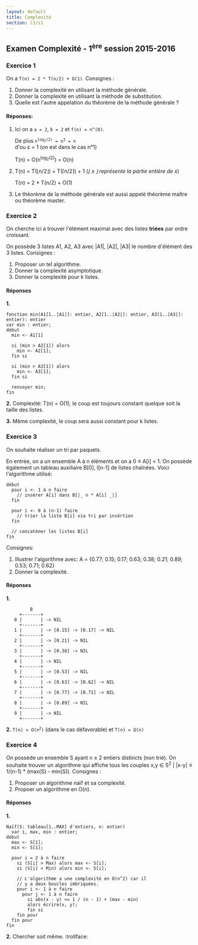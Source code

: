 ```yaml
---
layout: default
title: Complexité
section: l3/s1
---
```


## Examen Complexité - 1<sup>ère</sup> session 2015-2016

### Exercice 1

On a `T(n) = 2 * T(n/2) + O(1)`. Consignes :

1. Donner la complexité en utilisant la méthode générale.
2. Donner la complexité en utilisant la méthode de substitution.
3. Quelle est l'autre appelation du théorème de la méthode générale ?

#### Réponses:

1. Ici on a `a = 2`, `b = 2` et `f(n) = n^(0)`.

    De plus <code>n<sup>log<sub>2</sub>(2)</sup> = n<sup>1</sup> = n </code> d'ou ε = 1 (on est dans le cas n°1)

    T(n) = O(n<sup>log<sub>2</sub>(2)</sup>) = O(n)

2. T(n) = T(&lfloor;n/2&rfloor;) + T(&lceil;n/2&rceil;) + 1 (*&lfloor; x &rfloor; représente la partie entière de x*)

    T(n) = 2 * T(n/2) + O(1)

3. Le théorème de la méthode générale est aussi appelé théorème maître ou théorème master.



### Exercice 2

On cherche ici à trouver l'élément maximal avec des listes **triées** par ordre croissant.

On possède 3 listes A1, A2, A3 avec |A1|, |A2|, |A3| le nombre d'élément des 3 listes. Consignes :

1. Proposer un tel algorithme.
2. Donner la complexité asymptotique.
3. Donner la complexité pour k listes.

#### Réponses

**1.**

~~~pseudo
fonction min(A1[1..|A1|]: entier, A2[1..|A2|]: entier, A3[1..|A3|]: entier): entier
var min : entier;
début
  min <- A1[1]

  si (min > A2[1]) alors
    min <- A2[1];
  fin si

  si (min > A3[1]) alors
    min <- A3[1];
  fin si

  renvoyer min;
fin
~~~

**2.** Complexité: T(n) = O(1), le coup est toujours constant quelque soit la taille des listes.

**3.** Même complexité, le coup sera aussi constant pour k listes.

### Exercice 3


On souhaite réaliser un tri par paquets.

En entrée, on a un ensemble A à n éléments et on a 0 ≤ A[i] < 1. On possède également un tableau auxiliaire B[0], l[n-1] de listes chaînées. Voici l'algorithme utilisé:


~~~pseudo
début
  pour i <- 1 à n faire
    // insérer A[i] dans B[|_ n * A[i] _|]
  fin

  pour i <- 0 à (n-1) faire
    // trier la liste B[i] via tri par insértion
  fin

  // concaténer les listes B[i]
fin
~~~


Consignes:


1. Illustrer l'algorithme avec:
   A = {0.77; 0.15; 0.17; 0.63; 0.38; 0.21; 0.89; 0.53; 0.71; 0.62}
2. Donner la complexité.

#### Réponses

**1.**

~~~
         B
     +-------+
   0 |       | -> NIL
     +-------+
   1 |       | -> [0.15] -> [0.17] -> NIL
     +-------+
   2 |       | -> [0.21] -> NIL
     +-------+
   3 |       | -> [0.38] -> NIL
     +-------+
   4 |       | -> NIL
     +-------+
   5 |       | -> [0.53] -> NIL
     +-------+
   6 |       | -> [0.63] -> [0.62] -> NIL
     +-------+
   7 |       | -> [0.77] -> [0.71] -> NIL
     +-------+
   8 |       | -> [0.89] -> NIL
     +-------+
   9 |       | -> NIL
     +-------+
~~~

**2.** <code>T(n) = O(n<sup>2</sup>)</code> (dans le cas défavorable) et <code>T(n) = Ω(n)</code>


### Exercice 4

On possède un ensemble S ayant n ≥ 2 entiers distincts (non trié). On souhaite trouver un algorithme qui affiche tous les couples x,y ∈ S<sup>2</sup> | |x-y| ≤ 1/(n-1) * (max(S) - min(S)). Consignes :

1. Proposer un algorithme naïf et sa complexité.
2. Propoer un algorithme en O(n).

#### Réponses

**1.**

~~~pseudo
Naïf(S: tableau[1..MAX] d'entiers, n: entier)
  var i, max, min : entier;
début
  max <- S[1];
  min <- S[1];

  pour i = 2 à n faire
    si (S[i] > Max) alors max <- S[i];
    si (S[i] < Min) alors min <- S[i];

    // L'algorithme a une complexité en O(n^2) car il
    // y a deux boucles imbriquées.
    pour i <- 1 à n faire
      pour j <- 1 à n faire
        si abs(x - y) <= 1 / (n - 1) + (max - min)
        alors écrire(x, y);
        fin si
    fin pour
  fin pour
fin
~~~

**2.** Chercher soit même. :trollface:
